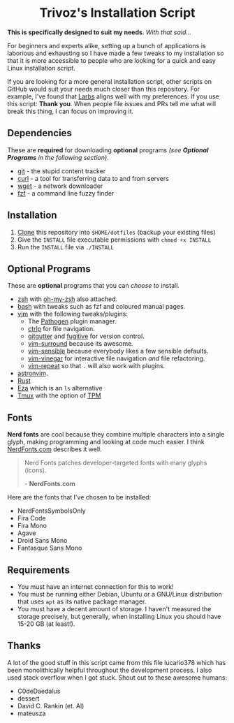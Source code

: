 <div align="center"><h1>Trivoz's Installation Script</h1></div>

**This is specifically designed to suit my needs**. *With that said...*

For beginners and experts alike, setting up a bunch of applications is laborious and exhausting
so I have made a few tweaks to my installation so that it is more accessible to
people who are looking for a quick and easy Linux installation script.

If you are looking for a more general installation script, other scripts on GitHub would suit your needs much closer than this repository.
For example, I've found that [Larbs](https://larbs.xyz/) aligns well with my preferences.
If you use this script: **Thank you**. When people file issues and PRs tell me what will break this thing, I can focus on improving it.



## Dependencies

These are **required** for downloading **optional** programs *(see __Optional Programs__ in the following section)*.

 * [git](https://git-scm.com)  - the stupid content tracker
 * [curl](https://curl.se) - a tool for transferring data to and from servers
 * [wget](https://www.gnu.org/software/wget/) - a network downloader
 * [fzf](https://github.com/junegunn/fzf)  - a command line fuzzy finder


## Installation

 1. [Clone](https://github.com/git-guides/git-clone) this repository into `$HOME/dotfiles` (backup your existing files)
 2. Give the `INSTALL` file executable permissions with `chmod +x INSTALL`
 3. Run the `INSTALL` file via `./INSTALL`


## Optional Programs

These are **optional** programs that you can *choose* to install.

 * [zsh](https://www.zsh.org) with [oh-my-zsh](https://ohmyz.sh/) also attached.
 * [bash](https://www.gnu.org/software/bash) with tweaks such as fzf and coloured manual pages.
 * [vim](https://www.vim.org/) with the following tweaks/plugins:
   * The [Pathogen](https://tpo.pe/pathogen.vim) plugin manager.
   * [ctrlp](https://github.com/ctrlpvim/ctrlp.vim) for file navigation.
   * [gitgutter](https://www.vim.org/) and [fugitive](https://tpope.io/vim/fugitive.git) for version control.
   * [vim-surround](https://github.com/tpope/vim-surround) because its awesome.
   * [vim-sensible](https://tpope.io/vim/sensible.git) because everybody likes a few sensible defaults.
   * [vim-vinegar](https://github.com/tpope/vim-vinegar) for interactive file navigation *and* file refactoring.
   * [vim-repeat](https://tpope.io/vim/repeat.git) so that `.` will also work with plugins.
 * [astronvim](https://astronvim.com/).
 * [Rust](https://www.rust-lang.org/)
 * [Eza](https://github.com/eza-community/eza/tree/main) which is an `ls` alternative
 * [Tmux](https://github.com/tmux/tmux/wiki) with the option of [TPM](https://github.com/tmux-plugins/tpm)

## Fonts

**Nerd fonts** are cool because they combine multiple characters into a single glyph, making programming and looking at code much easier.
I think [NerdFonts.com](https://www.nerdfonts.com/) describes it well.

> Nerd Fonts patches developer-targeted fonts with many glyphs (icons). 
>
> \- **NerdFonts.com**

Here are the fonts that I've chosen to be installed:

 * NerdFontsSymbolsOnly
 * Fira Code
 * Fira Mono
 * Agave
 * Droid Sans Mono
 * Fantasque Sans Mono



## Requirements

 * You must have an internet connection for this to work!
 * You must be running either Debian, Ubuntu or a GNU/Linux distribution that uses `apt` as its native package manager.
 * You must have a decent amount of storage. I haven't measured the storage precisely, but generally, when installing Linux you should have 15-20 GB (at least!).


## Thanks 

A lot of the good stuff in this script came from this file lucario378 which has been monolithically helpful throughout the development process.
I also used stack overflow when I got stuck. Shout out to these awesome humans:

  * C0deDaedalus
  * dessert
  * David C. Rankin (et. Al)
  * mateusza
